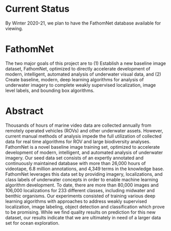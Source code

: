 # Current Status
By Winter 2020-21, we plan to have the FathomNet database available for viewing.

# FathomNet
The two major goals of this project are to 
(1) Establish a new baseline image dataset, FathomNet, optimized to directly accelerate development of modern, intelligent, automated analysis of underwater visual data, and 
(2) Create baseline, modern, deep learning algorithms for analysis of underwater imagery to complete weakly supervised localization, image level labels, and bounding box algorithms.

# Abstract
Thousands of hours of marine video data are collected annually from remotely operated vehicles (ROVs) and other underwater assets. However, current manual methods of analysis impede the full utilization of collected data for real time algorithms for ROV and large biodiversity analyses. FathomNet is a novel baseline image training set, optimized to accelerate development of modern, intelligent, and automated analysis of underwater imagery. Our seed data set consists of an expertly annotated and continuously maintained database with more than 26,000 hours of videotape, 6.8 million annotations, and 4,349 terms in the knowledge base. FathomNet leverages this data set by providing imagery, localizations, and class labels of underwater concepts in order to enable machine learning algorithm development. To date, there are more than 80,000 images and 106,000 localizations for 233 different classes, including midwater and benthic organisms. Our experiments consisted of training various deep learning algorithms with approaches to address weakly supervised localization, image labeling, object detection and classification which prove to be promising. While we find quality results on prediction for this new dataset, our results indicate that we are ultimately in need of a larger data set for ocean exploration.
